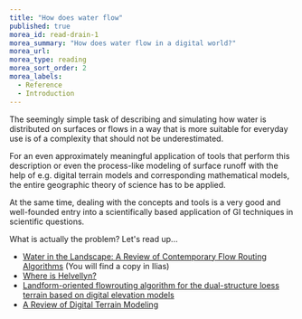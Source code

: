 ```yaml
---
title: "How does water flow"
published: true
morea_id: read-drain-1
morea_summary: "How does water flow in a digital world?"
morea_url: 
morea_type: reading
morea_sort_order: 2
morea_labels:
  - Reference
  - Introduction
---
```

The seemingly simple task of describing and simulating how water is distributed on surfaces or flows in a way that is more suitable for everyday use is of a complexity that should not be underestimated. 

For an even approximately meaningful application of tools that perform this description or even the process-like modeling of surface runoff with the help of e.g. digital terrain models and corresponding mathematical models, the entire geographic theory of science has to be applied. 

At the same time, dealing with the concepts and tools is a very good and well-founded entry into a scientifically based application of GI techniques in scientific questions.

What is actually the problem? Let's read up...


* [Water in the Landscape: A Review of Contemporary Flow Routing Algorithms](https://link.springer.com/chapter/10.1007/978-3-540-77800-4_12) (You will find a copy in Ilias)
* [Where is Helvellyn?](https://rgs-ibg.onlinelibrary.wiley.com/doi/full/10.1111/j.0020-2754.2004.00117.x)
* [Landform-oriented flowrouting algorithm for the dual-structure loess terrain based on digital elevation models](https://www.researchgate.net/profile/Liyang-Xiong/publication/260306312/)
* [A Review of Digital Terrain Modeling](https://hal.archives-ouvertes.fr/hal-02097510/file/A%20Review%20of%20Digital%20Terrain%20Modeling.pdf)

